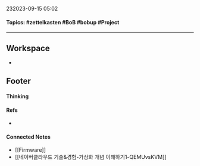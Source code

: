 232023-09-15 05:02
#### Topics: #zettelkasten #BoB #bobup #Project
---
## Workspace
* 

## Footer
#### Thinking
> 

#### Refs
* 

#### Connected Notes
- [[Firmware]]
- [[네이버클라우드 기술&경험-가상화 개념 이해하기1-QEMUvsKVM]]